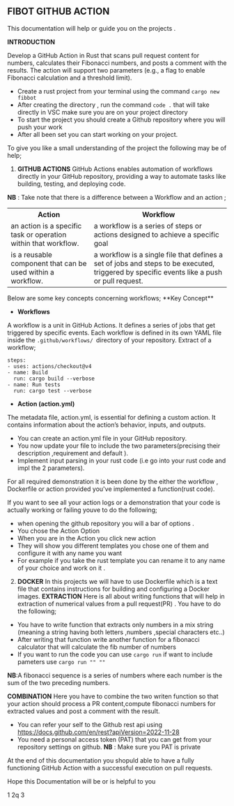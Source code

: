## FIBOT GITHUB ACTION
This documentation will help or guide you on the projects .


**INTRODUCTION**

Develop a GitHub Action in Rust that scans pull request content for numbers, calculates their Fibonacci numbers, and posts a comment with the results. The action will support two parameters (e.g., a flag to enable Fibonacci calculation and a threshold limit).

- Create a rust project from your terminal using the command ``cargo new fibbot``
- After creating the directory , run the command ``code .`` that will take directly in VSC make sure you are on your project directory
- To start the project you should create a Github repository where you will push your work
- After all been set you can start working on your project.

To give you like a small understanding of the project the following may be of help;

1. **GITHUB ACTIONS**
GitHub Actions enables automation of workflows directly in your GitHub repository, providing a way to automate tasks like building, testing, and deploying code.

**NB** : Take note that there is a difference between a Workflow and an action ;

<table>
<tr><th>Action</th><th>Workflow</th></tr>
<tr><td>an action is a specific task or operation within that workflow.</td><td>a workflow is a series of steps or actions designed to achieve a specific goal</td></tr>
<tr><td> is a reusable component that can be used within a workflow.</td><td>a workflow is a single file that defines a set of jobs and steps to be executed, triggered by specific events like a push or pull request. </td></tr>
<table>
Below are some key concepts concerning workflows;
**Key Concept**

- **Workflows**

A workflow is a unit in GitHub Actions. It defines a series of jobs that get triggered by specific events. Each workflow is defined in its own YAML file inside the ``.github/workflows/ ``directory of your repository.
Extract of a workflow;
  

    steps:
    - uses: actions/checkout@v4
    - name: Build
      run: cargo build --verbose
    - name: Run tests
      run: cargo test --verbose

 - **Action (action.yml)**

The metadata file, action.yml, is essential for defining a custom action. It contains information about the action’s behavior, inputs, and outputs.

- You can create an action.yml file in your GitHub repository.
- You now update your file to include the two parameters(precising their description ,requirement and default ).
- Implement input parsing in your rust code (i.e go into your rust code and impl the 2 parameters).
       
For all required demonstration it is been done by the either the workflow , Dockerfile or action provided you've implemented a function(rust code).

If you want to see all your action logs or a demonstration that your code is actually working or failing youve to do the following;

- when opening the github repository you will a bar of options .
- You chose the Action Option 
- When you are in the Action you click new action 
- They will show you different templates you chose one of them and configure it with any name you want
- For example if you take the rust template you can rename it to any name of your choice and work on it .
2. **DOCKER**
In this projects we will have to use Dockerfile which is a text file that contains instructions for building and configuring a Docker images.
**EXTRACTION**
Here is all about writing functions that will help in extraction of numerical values from a pull request(PR) .
You have to do the following;

- You have to write function that extracts only numbers in a mix string (meaning a string having both letters ,numbers ,special characters etc..)
- After writing that function
write another function for a fibonacci calculator that will calculate the fib number of numbers 
- If you want to run the code you can use ``cargo run`` if want to include pameters use ``cargo run "" ""``

**NB**:A fibonacci sequence is a series of numbers where each number is the sum of the two preceding numbers.

**COMBINATION**
Here you have to combine the two writen function so that your action should process a PR content,compute fibonacci numbers for extracted values and post a comment with the result.

- You can refer your self to the Github rest api using https://docs.github.com/en/rest?apiVersion=2022-11-28
- You need a personal access token (PAT) that you can get from your repository settings on github.
**NB** : Make sure you PAT is private 

At the end of this documentation you shopuld able to have a fully functioning GitHub Action with a successful execution on pull requests.





Hope this Documentation will be or is helpful to you




1 2q
3









































































































































































































































































































































































































































































































































































































































































































































































































































































































































































































































































































































































































































































































































































































































































































































































































































































































































































































































































































































































































































































































































































































































































































